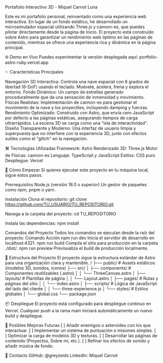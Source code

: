 Portafolio Interactivo 3D - Miquel Carnot Luna

Este es mi portafolio personal, reinventado como una experiencia web interactiva. En lugar de un fondo estático, he desarrollado un microsimulador espacial utilizando Three.js y cannon-es, que puedes pilotar directamente desde la página de inicio.
El proyecto está construido sobre Astro para garantizar un rendimiento web óptimo en las páginas de contenido, mientras se ofrece una experiencia rica y dinámica en la página principal.

🌐 Demo en Vivo
Puedes experimentar la versión desplegada aquí: portfolio-astro-ruby.vercel.app

✨ Características Principales

Navegación 3D Interactiva: Controla una nave espacial con 6 grados de libertad (6-DoF) usando el teclado. Muévete, acelera, frena y explora el entorno.
Fondo Dinámico: Un campo de estrellas generado proceduralmente que da una sensación de inmensidad y movimiento.
Físicas Realistas: Implementación de cannon-es para gestionar el movimiento de la nave y los proyectiles, incluyendo damping y fuerzas.
Rendimiento Optimizado: Construido con Astro, que envía cero JavaScript por defecto a las páginas estáticas, asegurando tiempos de carga ultrarrápidos. La escena 3D se carga como una "isla de interactividad".
Diseño Transparente y Moderno: Una interfaz de usuario limpia y superpuesta que no interfiere con la experiencia 3D, junto con efectos sutiles como el "glitch" en la navegación.

🛠️ Tecnologías Utilizadas
Framework: Astro
Renderizado 3D: Three.js
Motor de Físicas: cannon-es
Lenguaje: TypeScript y JavaScript
Estilos: CSS puro
Despliegue: Vercel

🚀 Cómo Empezar
Si quieres ejecutar este proyecto en tu máquina local, sigue estos pasos.

Prerrequisitos
Node.js (versión 18.0 o superior)
Un gestor de paquetes como npm, pnpm o yarn.

Instalación
Clona el repositorio:
git clone https://github.com/TU_USUARIO/TU_REPOSITORIO.git


Navega a la carpeta del proyecto:
cd TU_REPOSITORIO


Instala las dependencias:
npm install


Comandos del Proyecto
Todos los comandos se ejecutan desde la raíz del proyecto:
Comando
Acción
npm run dev
Inicia el servidor de desarrollo en localhost:4321.
npm run build
Compila el sitio para producción en la carpeta ./dist/.
npm run preview
Previsualiza el build de producción localmente.

📁 Estructura del Proyecto
El proyecto sigue la estructura estándar de Astro para una organización clara y mantenible.
/
├── public/              # Assets estáticos (modelos 3D, sonidos, iconos)
├── src/
│   ├── components/      # Componentes reutilizables (.astro)
│   │   └── ThreeCanvas.astro
│   ├── layouts/         # Plantillas de página
│   │   └── Layout.astro
│   ├── pages/           # Rutas y páginas del sitio
│   │   └── index.astro
│   ├── scripts/         # Lógica de JavaScript del lado del cliente
│   │   └── three-experience.js
│   └── styles/          # Estilos globales
│       └── global.css
└── package.json


📦 Despliegue
El proyecto está configurado para despliegue continuo en Vercel. Cualquier push a la rama main iniciará automáticamente un nuevo build y despliegue.

🔮 Posibles Mejoras Futuras
[ ] Añadir enemigos o asteroides con los que interactuar.
[ ] Implementar un sistema de puntuación o misiones simples.
[ ] Optimizar la carga de modelos 3D y texturas.
[ ] Desarrollar las páginas de contenido (Proyectos, Sobre mí, etc.).
[ ] Refinar los efectos de sonido y añadir música de fondo.

👤 Contacto
GitHub: @greyzeids
LinkedIn: Miquel Carnot
